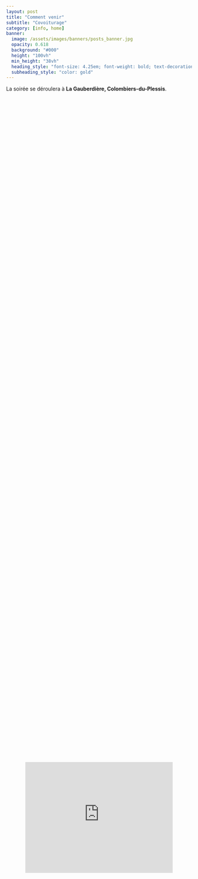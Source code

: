 ```yaml
---
layout: post
title: "Comment venir"
subtitle: "Covoiturage"
category: [info, home]
banner:
  image: /assets/images/banners/posts_banner.jpg
  opacity: 0.618
  background: "#000"
  height: "100vh"
  min_height: "38vh"
  heading_style: "font-size: 4.25em; font-weight: bold; text-decoration: underline"
  subheading_style: "color: gold"
---
```


La soirée se déroulera à **La Gauberdière, Colombiers-du-Plessis**.
<div style="display: flex; justify-content: center; align-items: center; height: 100%;">
<iframe src="https://www.google.com/maps/embed?pb=!1m18!1m12!1m3!1d6679.22852703973!2d-0.8415384215830052!3d48.39434539120172!2m3!1f0!2f0!3f0!3m2!1i1024!2i768!4f13.1!3m3!1m2!1s0x48090d4cc679a421%3A0xf2a86a3b8cfa2660!2sLa%20Gauberdi%C3%A8re%2C%2053120%20Colombiers-du-Plessis!5e1!3m2!1sfr!2sfr!4v1736095445962!5m2!1sfr!2sfr" width="400" height="300" style="border:0;" allowfullscreen="" loading="lazy" referrerpolicy="no-referrer-when-downgrade"></iframe>
</div>

Ce lieu emblématique n'est malheureusement pas accessible directement par les transports en commun. Nous recommandons les options suivantes pour nos invité·e·s :
- Train jusqu’à l’une des gares les plus proches (Laval ou Flers), suivi d’un trajet à vélo ou d’une prise en charge en voiture pour rejoindre l’événement.
- Covoiturage jusqu’au point le plus proche (idéalement Laval ou Flers pour combiner avec les invité·e·s arrivant en train).
- Vélo directement jusqu’à l’événement (un itinéraire vélo est disponible ci-dessous).
- Voiture jusqu’à La Gaubardière. Notez que les places de parking sur place sont limitées. Les conducteurs et conductrices pourraient devoir se garer à proximité et être récupéré·e·s par des voitures balais.

# Engagement écologique

Dans un souci de réduire notre impact environnemental, nous encourageons nos invité·e·s à s’organiser pour optimiser le transport. Nous incitons les personnes voyageant en voiture à proposer les places disponibles pour récupérer celles et ceux arrivant en train ou en covoiturage.

# Instructions pour les conducteurs et conductrices

Nous recommandons aux conducteurs et conductrices de passer par Laval ou Flers et de synchroniser leur arrivée avec les horaires de train dans ces gares (voir ci-dessous). Une fois votre itinéraire défini, merci d’indiquer dans le tableau ci-dessous :

- Votre heure d’arrivée en gare.
- Le nombre de places disponibles dans votre véhicule.

# Horaires d'arrivée en gare de Laval
<img src="{{site.baseurl | prepend: site.url}}assets/images/transport/HeuresLaval.JPG" alt="Horaires Laval" style="width: auto; height: auto;" />

# Horaires d'arrivée en gare de Flers
<img src="{{site.baseurl | prepend: site.url}}assets/images/transport/HeuresFlers.JPG" alt="Horaires Flers" style="width: auto; height: auto;" />

# Instructions pour les arrivant·e·s en train ou en covoiturage

Pour les invité·e·s arrivant à Laval ou Flers, voici les options recommandées pour rejoindre La Gaubardière :
- Trajet à vélo : Apportez votre vélo pour compléter le trajet (environ 3 à 4 heures). Un itinéraire détaillé est disponible ci-dessous.
- Covoiturage : Rejoignez un·e conducteur·ice ayant des places disponibles pour se rendre à l’événement (voir tableau de covoiturage).

En cas d’épuisement des options de covoiturage, des navettes seront mises en place par les organisateurs pour garantir que chaque invité·e puisse rejoindre les lieux.

Pour le covoiturage, inscrivez-vous auprès du conducteur ou de la conductrice de votre choix et respectez le nombre de places disponibles dans le véhicule.

# Tableau de covoiturage

[cliquer ici](https://docs.google.com/spreadsheets/d/1aUJ1ZtuVQMFsRd-tPkUsFhuKHjbfZ6IALi0hF30_AK0/edit?usp=sharing)

# Itineraire velo Laval-La Gauberdiere
<iframe style="border:none" src="https://en.frame.mapy.cz/s/luperopema" width="400" height="280" frameborder="0"></iframe>

# Itineraire velo Flers-La Gauberdiere
<iframe style="border:none" src="https://en.frame.mapy.cz/s/ganobufuhe" width="400" height="280" frameborder="0"></iframe>
